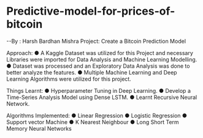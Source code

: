 # Predictive-model-for-prices-of-bitcoin
--By : Harsh Bardhan Mishra
Project: Create a Bitcoin Prediction Model

Approach:
● A Kaggle Dataset was utilized for this Project and necessary Libraries were imported for
Data Analysis and Machine Learning Modelling.
● Dataset was processed and an Exploratory Data Analysis was done to better analyze
the features.
● Multiple Machine Learning and Deep Learning Algorithms were utilized for this project.

Things Learnt:
● Hyperparameter Tuning in Deep Learning.
● Develop a Time-Series Analysis Model using Dense LSTM.
● Learnt Recursive Neural Network.

Algorithms Implemented:
● Linear Regression
● Logistic Regression
● Support vector Machine
● K Nearest Neighbour
● Long Short Term Memory Neural Networks
